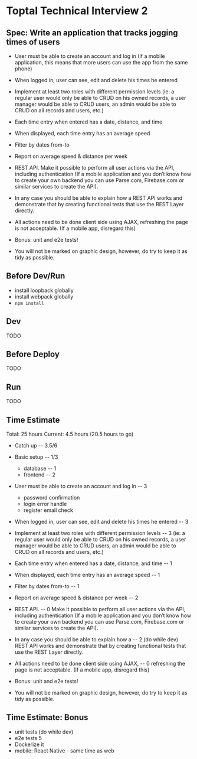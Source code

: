 # Toptal Technical Interview 2

## Spec: Write an application that tracks jogging times of users

- User must be able to create an account and log in
  (If a mobile application, this means that more users can use the app from the same phone)

- When logged in, user can see, edit and delete his times he entered

- Implement at least two roles with different permission levels
  (ie: a regular user would only be able to CRUD on his owned records,
  a user manager would be able to CRUD users,
  an admin would be able to CRUD on all records and users, etc.)

- Each time entry when entered has a date, distance, and time

- When displayed, each time entry has an average speed

- Filter by dates from-to

- Report on average speed & distance per week

- REST API.
  Make it possible to perform all user actions via the API,
  including authentication
  (If a mobile application and you don’t know how to create your own
  backend you can use Parse.com, Firebase.com or similar services to create the API).

- In any case you should be able to explain how a
  REST API works and demonstrate that by creating
  functional tests that use the REST Layer directly.

- All actions need to be done client side using AJAX,
  refreshing the page is not acceptable. (If a mobile app, disregard this)

- Bonus: unit and e2e tests!

- You will not be marked on graphic design, however, do try to keep it as tidy as possible.

## Before Dev/Run

- install loopback globally
- install webpack globally
- `npm install`

## Dev

TODO

## Before Deploy

TODO

## Run

TODO

## Time Estimate

Total: 25 hours
Current: 4.5 hours (20.5 hours to go)

- Catch up                                                                  -- 3.5/6

- Basic setup                                                               -- 1/3
  - database -- 1
  - frontend -- 2

- User must be able to create an account and log in                         -- 3
  - password confirmation
  - login error handle
  - register email check

- When logged in, user can see, edit and delete his times he entered        -- 3

- Implement at least two roles with different permission levels             -- 3
  (ie: a regular user would only be able to CRUD on his owned records,
  a user manager would be able to CRUD users,
  an admin would be able to CRUD on all records and users, etc.)
- Each time entry when entered has a date, distance, and time               -- 1
- When displayed, each time entry has an average speed                      -- 1
- Filter by dates from-to                                                   -- 1
- Report on average speed & distance per week                               -- 2
- REST API.                                                                 -- 0
  Make it possible to perform all user actions via the API,
  including authentication
  (If a mobile application and you don’t know how to create your own
  backend you can use Parse.com, Firebase.com or similar services to create the API).
- In any case you should be able to explain how a                           -- 2 (do while dev)
  REST API works and demonstrate that by creating
  functional tests that use the REST Layer directly.
- All actions need to be done client side using AJAX,                       -- 0
  refreshing the page is not acceptable. (If a mobile app, disregard this)
- Bonus: unit and e2e tests!
- You will not be marked on graphic design, however, do try to keep it as tidy as possible.

## Time Estimate: Bonus

- unit tests (do while dev)
- e2e tests 5
- Dockerize it
- mobile: React Native - same time as web
